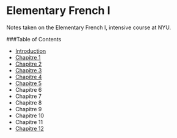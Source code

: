 # Elementary French I

Notes taken on the Elementary French I, intensive course at NYU.

###Table of Contents

* [Introduction](introduction.md)
* [Chapitre 1](chapitre-1.md)
* [Chapitre 2](chapitre-2.md)
* [Chapitre 3](chapitre-3.md)
* [Chapitre 4](chapitre-4.md)
* [Chapitre 5](chapitre-5.md)
* Chapitre 6
* Chapitre 7
* Chapitre 8
* Chapitre 9
* Chapitre 10
* Chapitre 11
* [Chapitre 12](chapitre-12.md)

